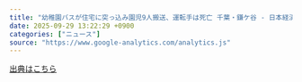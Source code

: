 ```yaml
---
title: "幼稚園バスが住宅に突っ込み園児9人搬送、運転手は死亡 千葉・鎌ケ谷 - 日本経済新聞"
date: 2025-09-29 13:22:29 +0900
categories: ["ニュース"]
source: "https://www.google-analytics.com/analytics.js"
---
```


[出典はこちら](https://www.google-analytics.com/analytics.js)
